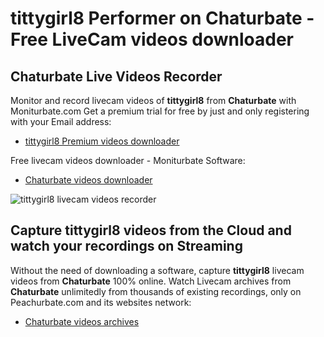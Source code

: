 # tittygirl8 Performer on Chaturbate - Free LiveCam videos downloader

## Chaturbate Live Videos Recorder

Monitor and record livecam videos of **tittygirl8** from **Chaturbate** with Moniturbate.com
Get a premium trial for free by just and only registering with your Email address:
* [tittygirl8 Premium videos downloader](https://moniturbate.com/request-demo-licence-key.html)

Free livecam videos downloader - Moniturbate Software:
* [Chaturbate videos downloader](https://moniturbate.com/moniturbate-download-software.html)

![tittygirl8 livecam videos recorder](https://peachurnet.com/templates/moniturbate-software.png)


## Capture tittygirl8 videos from the Cloud and watch your recordings on Streaming

Without the need of downloading a software, capture **tittygirl8** livecam videos from **Chaturbate** 100% online.
Watch Livecam archives from **Chaturbate** unlimitedly from thousands of existing recordings, only on Peachurbate.com and its websites network:
* [Chaturbate videos archives](https://peachurnet.com/)